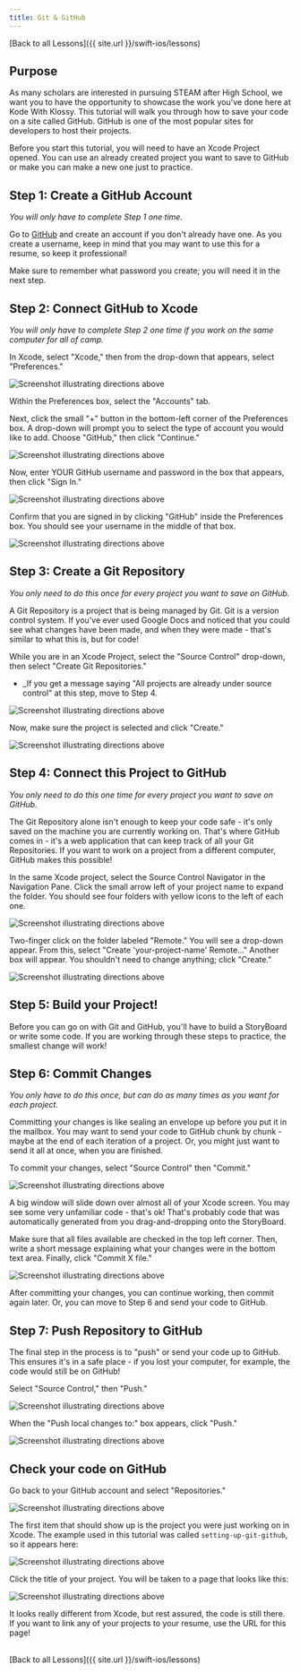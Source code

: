 ```yaml
---
title: Git & GitHub
---
```


[Back to all Lessons]({{ site.url }}/swift-ios/lessons)

## Purpose

As many scholars are interested in pursuing STEAM after High School, we want you to have the opportunity to showcase the work you've done here at Kode With Klossy. This tutorial will walk you through how to save your code on a site called GitHub. GitHub is one of the most popular sites for developers to host their projects.

Before you start this tutorial, you will need to have an Xcode Project opened. You can use an already created project you want to save to GitHub or make you can make a new one just to practice.

## Step 1: Create a GitHub Account

_You will only have to complete Step 1 one time._

Go to [GitHub](https://github.com/) and create an account if you don't already have one. As you create a username, keep in mind that you may want to use this for a resume, so keep it professional!

Make sure to remember what password you create; you will need it in the next step.

## Step 2: Connect GitHub to Xcode

_You will only have to complete Step 2 one time if you work on the same computer for all of camp._

In Xcode, select "Xcode," then from the drop-down that appears, select "Preferences."

<img class="medium" src="./assets/xcode-prefs.png" alt="Screenshot illustrating directions above">

Within the Preferences box, select the "Accounts" tab.

Next, click the small "+" button in the bottom-left corner of the Preferences box. A drop-down will prompt you to select the type of account you would like to add. Choose "GitHub," then click "Continue."

<img class="medium" src="./assets/add-github.png" alt="Screenshot illustrating directions above">

Now, enter YOUR GitHub username and password in the box that appears, then click "Sign In."

<img class="medium" src="./assets/sign-in.png" alt="Screenshot illustrating directions above">

Confirm that you are signed in by clicking "GitHub" inside the Preferences box. You should see your username in the middle of that box.

<img class="medium" src="./assets/signed-in.png" alt="Screenshot illustrating directions above">

## Step 3: Create a Git Repository

_You only need to do this once for every project you want to save on GitHub._

A Git Repository is a project that is being managed by Git. Git is a version control system. If you've ever used Google Docs and noticed that you could see what changes have been made, and when they were made - that's similar to what this is, but for code!

While you are in an Xcode Project, select the "Source Control" drop-down, then select "Create Git Repositories."
  - _If you get a message saying "All projects are already under source control" at this step, move to Step 4.

<img class="medium" src="./assets/create-git-repo.png" alt="Screenshot illustrating directions above">

Now, make sure the project is selected and click "Create."

<img class="medium" src="./assets/create-git-repo2.png" alt="Screenshot illustrating directions above">

## Step 4: Connect this Project to GitHub

_You only need to do this one time for every project you want to save on GitHub._

The Git Repository alone isn't enough to keep your code safe - it's only saved on the machine you are currently working on. That's where GitHub comes in - it's a web application that can keep track of all your Git Repositories. If you want to work on a project from a different computer, GitHub makes this possible!

In the same Xcode project, select the Source Control Navigator in the Navigation Pane. Click the small arrow left of your project name to expand the folder. You should see four folders with yellow icons to the left of each one.

<img class="medium" src="./assets/add-remote.png" alt="Screenshot illustrating directions above">

Two-finger click on the folder labeled "Remote." You will see a drop-down appear. From this, select "Create 'your-project-name' Remote..." Another box will appear. You shouldn't need to change anything; click "Create."

<img class="medium" src="./assets/add-remote2.png" alt="Screenshot illustrating directions above">

## Step 5: Build your Project!

Before you can go on with Git and GitHub, you'll have to build a StoryBoard or write some code. If you are working through these steps to practice, the smallest change will work!

## Step 6: Commit Changes

_You only have to do this once, but can do as many times as you want for each project._

Committing your changes is like sealing an envelope up before you put it in the mailbox. You may want to send your code to GitHub chunk by chunk - maybe at the end of each iteration of a project. Or, you might just want to send it all at once, when you are finished.

To commit your changes, select "Source Control" then "Commit."

<img class="medium" src="./assets/commit.png" alt="Screenshot illustrating directions above">

A big window will slide down over almost all of your Xcode screen. You may see some very unfamiliar code - that's ok! That's probably code that was automatically generated from you drag-and-dropping onto the StoryBoard.

Make sure that all files available are checked in the top left corner. Then, write a short message explaining what your changes were in the bottom text area. Finally, click "Commit X file."

<img class="medium" src="./assets/commit2.png" alt="Screenshot illustrating directions above">

After committing your changes, you can continue working, then commit again later. Or, you can move to Step 6 and send your code to GitHub.

## Step 7: Push Repository to GitHub

The final step in the process is to "push" or send your code up to GitHub. This ensures it's in a safe place - if you lost your computer, for example, the code would still be on GitHub!

Select "Source Control," then "Push."

<img class="medium" src="./assets/push.png" alt="Screenshot illustrating directions above">

When the "Push local changes to:" box appears, click "Push."

<img class="medium" src="./assets/push2.png" alt="Screenshot illustrating directions above">

## Check your code on GitHub

Go back to your GitHub account and select "Repositories."

<img class="medium" src="./assets/repos.png" alt="Screenshot illustrating directions above">

The first item that should show up is the project you were just working on in Xcode. The example used in this tutorial was called `setting-up-git-github`, so it appears here:

<img class="medium" src="./assets/repo-page.png" alt="Screenshot illustrating directions above">

Click the title of your project. You will be taken to a page that looks like this:

<img class="medium" src="./assets/final-repo.png" alt="Screenshot illustrating directions above">

It looks really different from Xcode, but rest assured, the code is still there. If you want to link any of your projects to your resume, use the URL for this page!

<br>
[Back to all Lessons]({{ site.url }}/swift-ios/lessons)
